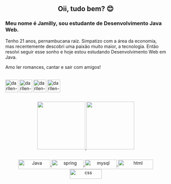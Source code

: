 <h2 align="center">
    Oii, tudo bem? 😊
</h2>

### Meu nome é Jamilly, sou estudante de Desenvolvimento Java Web.

Tenho 21 anos, pernambucana raíz. Simpatizo com a área da economia,
mas recentemente descobri uma paixão muito maior, a tecnologia. Então resolvi
seguir esse sonho e hoje estou estudando Desenvolvimento Web em Java. 

Amo ler romances, cantar e sair com amigos!
<div style="display: inline_block"><br>
  <a href="https://www.linkedin.com/in/jamilly-anunciada-2ba39919b/" target="_blank"><img align="center" alt="darllen-linkedin" height="40" width="40" src="https://image.flaticon.com/icons/png/512/185/185964.png?w=740" target="_blank" /></a>
    <a href = "mailto:jamillymilly10@hotmail.com" target="_blank"><img align="center" alt="darllen-email" height="40" width="40" src="https://image.flaticon.com/icons/png/512/1182/1182740.png?w=740" target="_blank"></a>
  <a href="https://www.instagram.com/jamilly.leger" target="_blank"><img align="center" alt="darllen-instagram" height="40" width="40" src="https://image.flaticon.com/icons/png/512/356/356026.png?w=740" target="_blank"></a>
    <a href="https://wa.me/5581987621537" target="_blank"><img align="center" alt="darllen-instagram" height="40" width="40" src="https://image.flaticon.com/icons/png/512/356/356033.png?w=740" target="_blank"></a>
</div>

  ##
 
<div align="center">
  <a href="https://github.com/darllen">
  <img height="150em" src="https://github-readme-stats.vercel.app/api?username=darllen&show_icons=true&theme=dracula&include_all_commits=true&count_private=true"/>
  <img height="150em" src="https://github-readme-stats.vercel.app/api/top-langs/?username=darllen&layout=compact&langs_count=7&theme=dracula"/>
</div>

   
  ##

<div align="center">
    <img align="center" alt="Java" height="30" width="100" src="https://img.shields.io/badge/Java-ED8B00?style=for-the-badge&logo=java&logoColor=white">
    <img align="center" alt="spring" height="30" width="100" src="https://img.shields.io/badge/Spring-6DB33F?style=for-the-badge&logo=spring&logoColor=white">
    <img align="center" alt="mysql" height="30" width="100" src="https://img.shields.io/badge/MySQL-005C84?style=for-the-badge&logo=mysql&logoColor=white">
    <img align="center" alt="html" height="30" width="110" src="https://img.shields.io/badge/HTML5-E34F26?style=for-the-badge&logo=html5&logoColor=white">
    <img align="center" alt="css" height="30" width="100" src="https://img.shields.io/badge/CSS3-1572B6?style=for-the-badge&logo=css3&logoColor=white">
</div>
     
  ##
 
  
